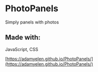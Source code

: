 # PhotoPanels

Simply panels with photos

## Made with:
JavaScript, CSS

[https://adamyelen.github.io/PhotoPanels/](https://adamyelen.github.io/PhotoPanels/)
